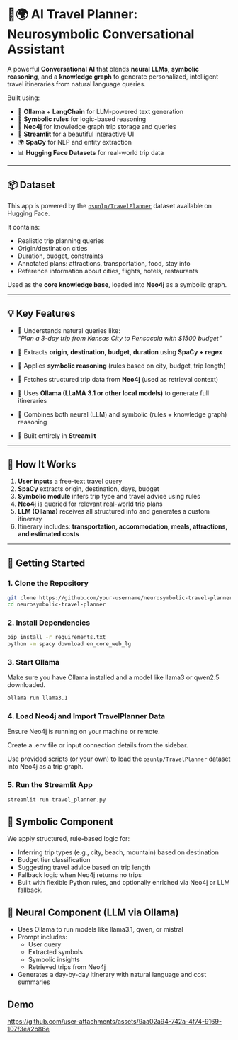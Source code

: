 # 🧠🌍 AI Travel Planner: Neurosymbolic Conversational Assistant

A powerful **Conversational AI** that blends **neural LLMs**, **symbolic reasoning**, and a **knowledge graph** to generate personalized, intelligent travel itineraries from natural language queries.

Built using:
- 🤖 **Ollama** + **LangChain** for LLM-powered text generation
- 🧠 **Symbolic rules** for logic-based reasoning
- 🧬 **Neo4j** for knowledge graph trip storage and queries
- 🧵 **Streamlit** for a beautiful interactive UI
- 🌍 **SpaCy** for NLP and entity extraction
- 📊 **Hugging Face Datasets** for real-world trip data

---

## 📦 Dataset

This app is powered by the [`osunlp/TravelPlanner`](https://huggingface.co/datasets/osunlp/TravelPlanner) dataset available on Hugging Face.

It contains:
- Realistic trip planning queries
- Origin/destination cities
- Duration, budget, constraints
- Annotated plans: attractions, transportation, food, stay info
- Reference information about cities, flights, hotels, restaurants

Used as the **core knowledge base**, loaded into **Neo4j** as a symbolic graph.

---

## 💡 Key Features

- 🧾 Understands natural queries like:  
  _"Plan a 3-day trip from Kansas City to Pensacola with $1500 budget"_
  
- 🧠 Extracts **origin**, **destination**, **budget**, **duration** using **SpaCy + regex**
- 📖 Applies **symbolic reasoning** (rules based on city, budget, trip length)
- 🔄 Fetches structured trip data from **Neo4j** (used as retrieval context)
- 🤖 Uses **Ollama (LLaMA 3.1 or other local models)** to generate full itineraries
- 🧩 Combines both neural (LLM) and symbolic (rules + knowledge graph) reasoning
- 🧵 Built entirely in **Streamlit**

---

## 🔧 How It Works

1. **User inputs** a free-text travel query
2. **SpaCy** extracts origin, destination, days, budget
3. **Symbolic module** infers trip type and travel advice using rules
4. **Neo4j** is queried for relevant real-world trip plans
5. **LLM (Ollama)** receives all structured info and generates a custom itinerary
6. Itinerary includes: **transportation, accommodation, meals, attractions, and estimated costs**

---

## 🚀 Getting Started

### 1. Clone the Repository

```bash
git clone https://github.com/your-username/neurosymbolic-travel-planner.git
cd neurosymbolic-travel-planner
```

### 2. Install Dependencies
```bash
pip install -r requirements.txt
python -m spacy download en_core_web_lg
```

### 3. Start Ollama
Make sure you have Ollama installed and a model like llama3 or qwen2.5 downloaded.
```bash 
ollama run llama3.1
```

### 4. Load Neo4j and Import TravelPlanner Data
Ensure Neo4j is running on your machine or remote.

Create a .env file or input connection details from the sidebar.

Use provided scripts (or your own) to load the `osunlp/TravelPlanner` dataset into Neo4j as a trip graph.

### 5. Run the Streamlit App
```bash
streamlit run travel_planner.py
```

## 🧠 Symbolic Component
We apply structured, rule-based logic for:
- Inferring trip types (e.g., city, beach, mountain) based on destination
- Budget tier classification
- Suggesting travel advice based on trip length
- Fallback logic when Neo4j returns no trips
- Built with flexible Python rules, and optionally enriched via Neo4j or LLM fallback.

## 🤖 Neural Component (LLM via Ollama)
- Uses Ollama to run models like llama3.1, qwen, or mistral
- Prompt includes:
  - User query
  - Extracted symbols
  - Symbolic insights
  - Retrieved trips from Neo4j
- Generates a day-by-day itinerary with natural language and cost summaries

## Demo


https://github.com/user-attachments/assets/9aa02a94-742a-4f74-9169-107f3ea2b86e


